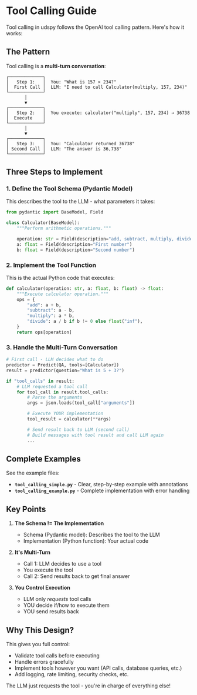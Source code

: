 # Tool Calling Guide

Tool calling in udspy follows the OpenAI tool calling pattern. Here's how it works:

## The Pattern

Tool calling is a **multi-turn conversation**:

```
┌─────────────┐
│   Step 1:   │  You: "What is 157 × 234?"
│  First Call │  LLM: "I need to call Calculator(multiply, 157, 234)"
└─────────────┘
       │
       ▼
┌─────────────┐
│   Step 2:   │  You execute: calculator("multiply", 157, 234) → 36738
│  Execute    │
└─────────────┘
       │
       ▼
┌─────────────┐
│   Step 3:   │  You: "Calculator returned 36738"
│ Second Call │  LLM: "The answer is 36,738"
└─────────────┘
```

## Three Steps to Implement

### 1. Define the Tool Schema (Pydantic Model)

This describes the tool to the LLM - what parameters it takes:

```python
from pydantic import BaseModel, Field

class Calculator(BaseModel):
    """Perform arithmetic operations."""

    operation: str = Field(description="add, subtract, multiply, divide")
    a: float = Field(description="First number")
    b: float = Field(description="Second number")
```

### 2. Implement the Tool Function

This is the actual Python code that executes:

```python
def calculator(operation: str, a: float, b: float) -> float:
    """Execute calculator operation."""
    ops = {
        "add": a + b,
        "subtract": a - b,
        "multiply": a * b,
        "divide": a / b if b != 0 else float("inf"),
    }
    return ops[operation]
```

### 3. Handle the Multi-Turn Conversation

```python
# First call - LLM decides what to do
predictor = Predict(QA, tools=[Calculator])
result = predictor(question="What is 5 + 3?")

if "tool_calls" in result:
    # LLM requested a tool call
    for tool_call in result.tool_calls:
        # Parse the arguments
        args = json.loads(tool_call["arguments"])

        # Execute YOUR implementation
        tool_result = calculator(**args)

        # Send result back to LLM (second call)
        # Build messages with tool result and call LLM again
        ...
```

## Complete Examples

See the example files:

- **`tool_calling_simple.py`** - Clear, step-by-step example with annotations
- **`tool_calling_example.py`** - Complete implementation with error handling

## Key Points

1. **The Schema != The Implementation**
   - Schema (Pydantic model): Describes the tool to the LLM
   - Implementation (Python function): Your actual code

2. **It's Multi-Turn**
   - Call 1: LLM decides to use a tool
   - You execute the tool
   - Call 2: Send results back to get final answer

3. **You Control Execution**
   - LLM only *requests* tool calls
   - YOU decide if/how to execute them
   - YOU send results back

## Why This Design?

This gives you full control:
- Validate tool calls before executing
- Handle errors gracefully
- Implement tools however you want (API calls, database queries, etc.)
- Add logging, rate limiting, security checks, etc.

The LLM just requests the tool - you're in charge of everything else!

